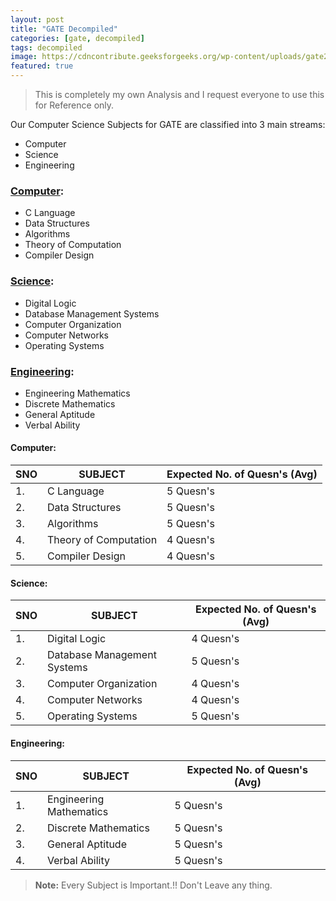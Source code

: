 ```yaml
---
layout: post
title: "GATE Decompiled"
categories: [gate, decompiled]
tags: decompiled
image: https://cdncontribute.geeksforgeeks.org/wp-content/uploads/gate2019strat-1.png
featured: true
---
```


> This is completely my own Analysis and I request everyone to use this for Reference only. 

Our Computer Science Subjects for GATE are classified into 3 main streams:
- Computer
- Science
- Engineering

### [Computer](#Computer):
- C Language
- Data Structures
- Algorithms
- Theory of Computation
- Compiler Design

### [Science](#Science):
- Digital Logic
- Database Management Systems
- Computer Organization
- Computer Networks
- Operating Systems

### [Engineering](#Engineering):
- Engineering Mathematics
- Discrete Mathematics
- General Aptitude
- Verbal Ability

#### Computer: 

|SNO | SUBJECT  | Expected No. of Quesn's (Avg) |
|--|------ |----------|
|1. | C Language | 5 Quesn's|
|2. | Data Structures| 5 Quesn's|
|3. | Algorithms| 5 Quesn's|
|4. | Theory of Computation| 4 Quesn's |
|5. | Compiler Design|4 Quesn's|

#### Science:

|SNO | SUBJECT  | Expected No. of Quesn's (Avg) |
|--|------ |----------|
|1. | Digital Logic | 4 Quesn's|
|2. | Database Management Systems | 5 Quesn's|
|3. | Computer Organization | 4 Quesn's|
|4. | Computer Networks | 4 Quesn's |
|5. | Operating Systems | 5 Quesn's |

#### Engineering:

|SNO | SUBJECT  | Expected No. of Quesn's (Avg) |
|--|------ |----------|
|1. | Engineering Mathematics | 5 Quesn's|
|2. | Discrete Mathematics | 5 Quesn's |
|3. | General Aptitude | 5 Quesn's  |
|4. | Verbal Ability |5 Quesn's |

> **Note:** Every Subject is Important.!! Don't Leave any thing.


